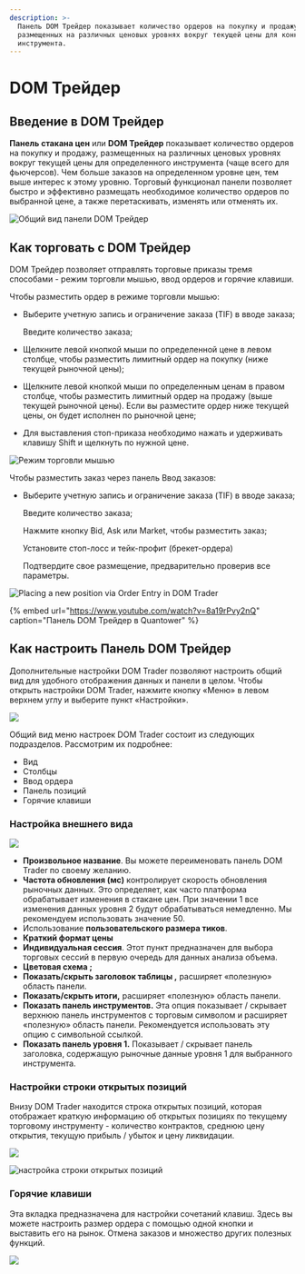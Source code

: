 ```yaml
---
description: >-
  Панель DOM Трейдер показывает количество ордеров на покупку и продажу,
  размещенных на различных ценовых уровнях вокруг текущей цены для конкретного
  инструмента.
---
```


# DOM Трейдер

## Введение в DOM Трейдер

**Панель стакана цен** или **DOM Трейдер** показывает количество ордеров на покупку и продажу, размещенных на различных ценовых уровнях вокруг текущей цены для определенного инструмента \(чаще всего для фьючерсов\). Чем больше заказов на определенном уровне цен, тем выше интерес к этому уровню. Торговый функционал панели позволяет быстро и эффективно размещать необходимое количество ордеров по выбранной цене, а также перетаскивать, изменять или отменять их.

![&#x41E;&#x431;&#x449;&#x438;&#x439; &#x432;&#x438;&#x434; &#x43F;&#x430;&#x43D;&#x435;&#x43B;&#x438; DOM &#x422;&#x440;&#x435;&#x439;&#x434;&#x435;&#x440;](../../.gitbook/assets/dom.png)

## Как торговать с DOM Трейдер

DOM Трейдер позволяет отправлять торговые приказы тремя способами - режим торговли мышью, ввод ордеров и горячие клавиши.

Чтобы разместить ордер в режиме торговли мышью:

* Выберите учетную запись и ограничение заказа \(TIF\) в вводе заказа;

  Введите количество заказа;

* Щелкните левой кнопкой мыши по определенной цене в левом столбце, чтобы разместить лимитный ордер на покупку \(ниже текущей рыночной цены\);
* Щелкните левой кнопкой мыши по определенным ценам в правом столбце, чтобы разместить лимитный ордер на продажу \(выше текущей рыночной цены\). Если вы разместите ордер ниже текущей цены, он будет исполнен по рыночной цене;
* Для выставления стоп-приказа необходимо нажать и удерживать клавишу Shift и щелкнуть по нужной цене.

![&#x420;&#x435;&#x436;&#x438;&#x43C; &#x442;&#x43E;&#x440;&#x433;&#x43E;&#x432;&#x43B;&#x438; &#x43C;&#x44B;&#x448;&#x44C;&#x44E;](../../.gitbook/assets/dom-trader-via-mouse.gif)

Чтобы разместить заказ через панель Ввод заказов:

* Выберите учетную запись и ограничение заказа \(TIF\) в вводе заказа;

  Введите количество заказа;

  Нажмите кнопку Bid, Ask или Market, чтобы разместить заказ;

  Установите стоп-лосс и тейк-профит \(брекет-ордера\)

  Подтвердите свое размещение, предварительно проверив все параметры.

![Placing a new position via Order Entry in DOM Trader ](../../.gitbook/assets/oco-dom.gif)

{% embed url="https://www.youtube.com/watch?v=8a19rPvy2nQ" caption="Панель DOM Трейдер в Quantower" %}

## Как настроить Панель DOM Трейдер

Дополнительные настройки DOM Trader позволяют настроить общий вид для удобного отображения данных и панели в целом. Чтобы открыть настройки DOM Trader, нажмите кнопку «Меню» в левом верхнем углу и выберите пункт «Настройки».

![](../../.gitbook/assets/otkryt-nastroiki-dum.png)

Общий вид меню настроек DOM Trader состоит из следующих подразделов. Рассмотрим их подробнее:

* Вид
* Столбцы
* Ввод ордера
* Панель позиций
* Горячие клавиши

### Настройка внешнего вида

![](../../.gitbook/assets/vneshnii-vid-dum-treider.png)

* **Произвольное название**. Вы можете переименовать панель DOM Trader по своему желанию.
* **Частота обновления \(мс\)** контролирует скорость обновления рыночных данных. Это определяет, как часто платформа обрабатывает изменения в стакане цен. При значении 1 все изменения данных уровня 2 будут обрабатываться немедленно. Мы рекомендуем использовать значение 50.
* Использование **пользовательского размера тиков**.
* **Краткий формат цены**
* **Индивидуальная сессия**. Этот пункт предназначен для выбора торговых сессий в первую очередь для данных анализа объема.
* **Цветовая схема ;**
* **Показать/скрыть  заголовок таблицы ,** расширяет «полезную» область панели. 
* **Показать/скрыть итоги,** расширяет «полезную» область панели. 
* **Показать панель инструментов.** Эта опция показывает / скрывает верхнюю панель инструментов с торговым символом и расширяет «полезную» область панели. Рекомендуется использовать эту опцию с символьной ссылкой.
* **Показать панель уровня 1.** Показывает / скрывает панель заголовка, содержащую рыночные данные уровня 1 для выбранного инструмента.

### Настройки строки открытых позиций

Внизу DOM Trader находится строка открытых позиций, которая отображает краткую информацию об открытых позициях по текущему торговому инструменту - количество контрактов, среднюю цену открытия, текущую прибыль / убыток и цену ликвидации.

![](../../.gitbook/assets/stroka-otkrytykh-pozicii.png)

![&#x43D;&#x430;&#x441;&#x442;&#x440;&#x43E;&#x439;&#x43A;&#x430; &#x441;&#x442;&#x440;&#x43E;&#x43A;&#x438; &#x43E;&#x442;&#x43A;&#x440;&#x44B;&#x442;&#x44B;&#x445; &#x43F;&#x43E;&#x437;&#x438;&#x446;&#x438;&#x439;](../../.gitbook/assets/nastroika-stroki-otkrytykh-pozicii.png)

### Горячие клавиши

Эта вкладка предназначена для настройки сочетаний клавиш. Здесь вы можете настроить размер ордера с помощью одной кнопки и выставить его на рынок. Отмена заказов и множество других полезных функций.

![](../../.gitbook/assets/goryachie-klavishi-stakan-orderov.png)



